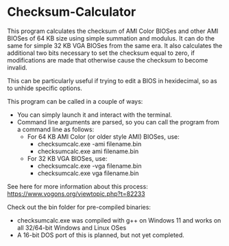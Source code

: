 # Checksum-Calculator

This program calculates the checksum of AMI Color BIOSes and other AMI BIOSes of 64 KB size using simple summation and modulus. It can do the same for simple 32 KB VGA BIOSes from the same era. It also calculates the additional two bits necessary to set the checksum equal to zero, if modifications are made that otherwise cause the checksum to become invalid.

This can be particularly useful if trying to edit a BIOS in hexidecimal, so as to unhide specific options.

This program can be called in a couple of ways:
 - You can simply launch it and interact with the terminal.
 - Command line arguments are parsed, so you can call the program from a command line as follows:
    - For 64 KB AMI Color (or older style AMI) BIOSes, use: 
        - checksumcalc.exe -ami filename.bin 
        - checksumcalc.exe ami filename.bin
    - For 32 KB VGA BIOSes, use:
        - checksumcalc.exe -vga filename.bin 
        - checksumcalc.exe vga filename.bin

See here for more information about this process: https://www.vogons.org/viewtopic.php?t=82233

Check out the bin folder for pre-compiled binaries:
 - checksumcalc.exe was compiled with g++ on Windows 11 and works on all 32/64-bit Windows and Linux OSes
 - A 16-bit DOS port of this is planned, but not yet completed.
